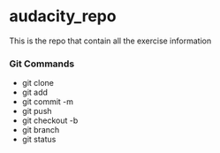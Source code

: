 # audacity_repo
This is the repo that contain all the exercise information
### Git Commands
* git clone 
* git add
* git commit -m
* git push
* git checkout -b
* git branch
* git status

